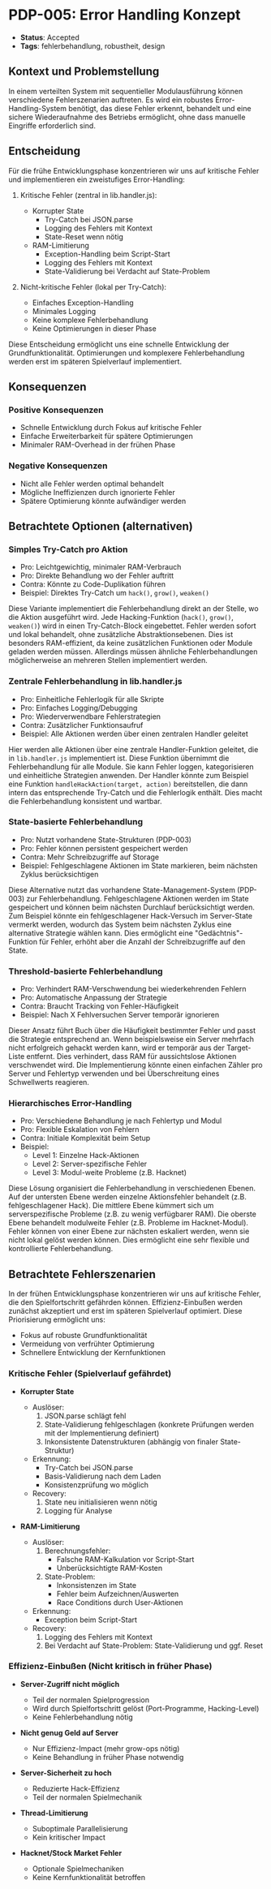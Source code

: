# PDP-005: Error Handling Konzept
- **Status**: Accepted
- **Tags**: fehlerbehandlung, robustheit, design

## Kontext und Problemstellung
In einem verteilten System mit sequentieller Modulausführung können verschiedene Fehlerszenarien auftreten. Es wird ein robustes Error-Handling-System benötigt, das diese Fehler erkennt, behandelt und eine sichere Wiederaufnahme des Betriebs ermöglicht, ohne dass manuelle Eingriffe erforderlich sind.

## Entscheidung

Für die frühe Entwicklungsphase konzentrieren wir uns auf kritische Fehler und implementieren ein zweistufiges Error-Handling:

1. Kritische Fehler (zentral in lib.handler.js):
   - Korrupter State
     - Try-Catch bei JSON.parse
     - Logging des Fehlers mit Kontext
     - State-Reset wenn nötig
   - RAM-Limitierung
     - Exception-Handling beim Script-Start
     - Logging des Fehlers mit Kontext
     - State-Validierung bei Verdacht auf State-Problem

2. Nicht-kritische Fehler (lokal per Try-Catch):
   - Einfaches Exception-Handling
   - Minimales Logging
   - Keine komplexe Fehlerbehandlung
   - Keine Optimierungen in dieser Phase

Diese Entscheidung ermöglicht uns eine schnelle Entwicklung der Grundfunktionalität. Optimierungen und komplexere Fehlerbehandlung werden erst im späteren Spielverlauf implementiert.

## Konsequenzen

### Positive Konsequenzen
- Schnelle Entwicklung durch Fokus auf kritische Fehler
- Einfache Erweiterbarkeit für spätere Optimierungen
- Minimaler RAM-Overhead in der frühen Phase

### Negative Konsequenzen
- Nicht alle Fehler werden optimal behandelt
- Mögliche Ineffizienzen durch ignorierte Fehler
- Spätere Optimierung könnte aufwändiger werden

## Betrachtete Optionen (alternativen)

### Simples Try-Catch pro Aktion
- Pro: Leichtgewichtig, minimaler RAM-Verbrauch
- Pro: Direkte Behandlung wo der Fehler auftritt
- Contra: Könnte zu Code-Duplikation führen
- Beispiel: Direktes Try-Catch um `hack()`, `grow()`, `weaken()`

Diese Variante implementiert die Fehlerbehandlung direkt an der Stelle, wo die Aktion ausgeführt wird. Jede Hacking-Funktion (`hack()`, `grow()`, `weaken()`) wird in einen Try-Catch-Block eingebettet. Fehler werden sofort und lokal behandelt, ohne zusätzliche Abstraktionsebenen. Dies ist besonders RAM-effizient, da keine zusätzlichen Funktionen oder Module geladen werden müssen. Allerdings müssen ähnliche Fehlerbehandlungen möglicherweise an mehreren Stellen implementiert werden.

### Zentrale Fehlerbehandlung in lib.handler.js
- Pro: Einheitliche Fehlerlogik für alle Skripte
- Pro: Einfaches Logging/Debugging
- Pro: Wiederverwendbare Fehlerstrategien
- Contra: Zusätzlicher Funktionsaufruf
- Beispiel: Alle Aktionen werden über einen zentralen Handler geleitet

Hier werden alle Aktionen über eine zentrale Handler-Funktion geleitet, die in `lib.handler.js` implementiert ist. Diese Funktion übernimmt die Fehlerbehandlung für alle Module. Sie kann Fehler loggen, kategorisieren und einheitliche Strategien anwenden. Der Handler könnte zum Beispiel eine Funktion `handleHackAction(target, action)` bereitstellen, die dann intern das entsprechende Try-Catch und die Fehlerlogik enthält. Dies macht die Fehlerbehandlung konsistent und wartbar.

### State-basierte Fehlerbehandlung
- Pro: Nutzt vorhandene State-Strukturen (PDP-003)
- Pro: Fehler können persistent gespeichert werden
- Contra: Mehr Schreibzugriffe auf Storage
- Beispiel: Fehlgeschlagene Aktionen im State markieren, beim nächsten Zyklus berücksichtigen

Diese Alternative nutzt das vorhandene State-Management-System (PDP-003) zur Fehlerbehandlung. Fehlgeschlagene Aktionen werden im State gespeichert und können beim nächsten Durchlauf berücksichtigt werden. Zum Beispiel könnte ein fehlgeschlagener Hack-Versuch im Server-State vermerkt werden, wodurch das System beim nächsten Zyklus eine alternative Strategie wählen kann. Dies ermöglicht eine "Gedächtnis"-Funktion für Fehler, erhöht aber die Anzahl der Schreibzugriffe auf den State.

### Threshold-basierte Fehlerbehandlung
- Pro: Verhindert RAM-Verschwendung bei wiederkehrenden Fehlern
- Pro: Automatische Anpassung der Strategie
- Contra: Braucht Tracking von Fehler-Häufigkeit
- Beispiel: Nach X Fehlversuchen Server temporär ignorieren

Dieser Ansatz führt Buch über die Häufigkeit bestimmter Fehler und passt die Strategie entsprechend an. Wenn beispielsweise ein Server mehrfach nicht erfolgreich gehackt werden kann, wird er temporär aus der Target-Liste entfernt. Dies verhindert, dass RAM für aussichtslose Aktionen verschwendet wird. Die Implementierung könnte einen einfachen Zähler pro Server und Fehlertyp verwenden und bei Überschreitung eines Schwellwerts reagieren.

### Hierarchisches Error-Handling
- Pro: Verschiedene Behandlung je nach Fehlertyp und Modul
- Pro: Flexible Eskalation von Fehlern
- Contra: Initiale Komplexität beim Setup
- Beispiel: 
  - Level 1: Einzelne Hack-Aktionen
  - Level 2: Server-spezifische Fehler
  - Level 3: Modul-weite Probleme (z.B. Hacknet)

Diese Lösung organisiert die Fehlerbehandlung in verschiedenen Ebenen. Auf der untersten Ebene werden einzelne Aktionsfehler behandelt (z.B. fehlgeschlagener Hack). Die mittlere Ebene kümmert sich um serverspezifische Probleme (z.B. zu wenig verfügbarer RAM). Die oberste Ebene behandelt modulweite Fehler (z.B. Probleme im Hacknet-Modul). Fehler können von einer Ebene zur nächsten eskaliert werden, wenn sie nicht lokal gelöst werden können. Dies ermöglicht eine sehr flexible und kontrollierte Fehlerbehandlung.

## Betrachtete Fehlerszenarien

In der frühen Entwicklungsphase konzentrieren wir uns auf kritische Fehler, die den Spielfortschritt gefährden können. Effizienz-Einbußen werden zunächst akzeptiert und erst im späteren Spielverlauf optimiert. Diese Priorisierung ermöglicht uns:
- Fokus auf robuste Grundfunktionalität
- Vermeidung von verfrühter Optimierung
- Schnellere Entwicklung der Kernfunktionen

### Kritische Fehler (Spielverlauf gefährdet)
- **Korrupter State**
  - Auslöser:
    1. JSON.parse schlägt fehl
    2. State-Validierung fehlgeschlagen (konkrete Prüfungen werden mit der Implementierung definiert)
    3. Inkonsistente Datenstrukturen (abhängig von finaler State-Struktur)
  - Erkennung:
    - Try-Catch bei JSON.parse
    - Basis-Validierung nach dem Laden
    - Konsistenzprüfung wo möglich
  - Recovery:
    1. State neu initialisieren wenn nötig
    2. Logging für Analyse

- **RAM-Limitierung**
  - Auslöser:
    1. Berechnungsfehler:
       - Falsche RAM-Kalkulation vor Script-Start
       - Unberücksichtigte RAM-Kosten
    2. State-Problem:
       - Inkonsistenzen im State
       - Fehler beim Aufzeichnen/Auswerten
       - Race Conditions durch User-Aktionen
  - Erkennung:
    - Exception beim Script-Start
  - Recovery:
    1. Logging des Fehlers mit Kontext
    2. Bei Verdacht auf State-Problem: State-Validierung und ggf. Reset

### Effizienz-Einbußen (Nicht kritisch in früher Phase)
- **Server-Zugriff nicht möglich**
  - Teil der normalen Spielprogression
  - Wird durch Spielfortschritt gelöst (Port-Programme, Hacking-Level)
  - Keine Fehlerbehandlung nötig

- **Nicht genug Geld auf Server**
  - Nur Effizienz-Impact (mehr grow-ops nötig)
  - Keine Behandlung in früher Phase notwendig

- **Server-Sicherheit zu hoch**
  - Reduzierte Hack-Effizienz
  - Teil der normalen Spielmechanik

- **Thread-Limitierung**
  - Suboptimale Parallelisierung
  - Kein kritischer Impact

- **Hacknet/Stock Market Fehler**
  - Optionale Spielmechaniken
  - Keine Kernfunktionalität betroffen
